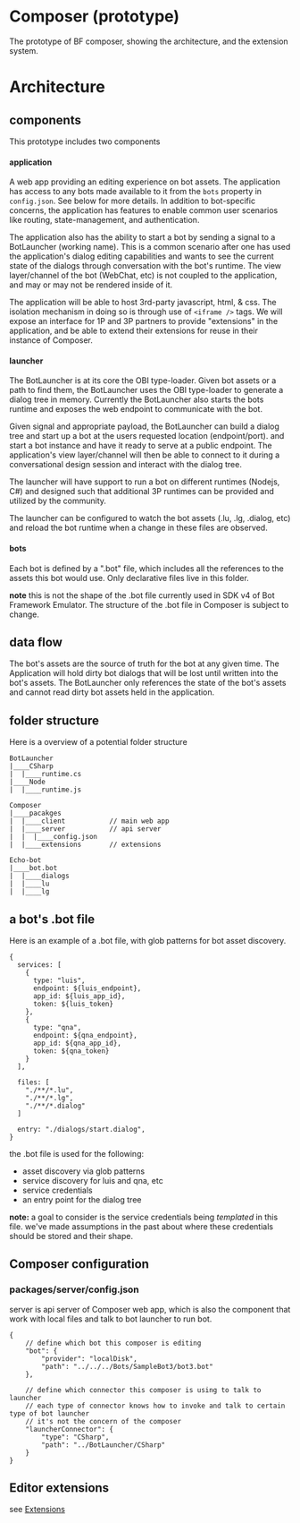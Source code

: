 # Composer (prototype)

The prototype of BF composer, showing the architecture, and the extension system.

# Architecture

## components

This prototype includes two components

#### application

  A web app providing an editing experience on bot assets. The application has access to any bots made available to it from the `bots` property in `config.json`. See below for more details. In addition to bot-specific concerns, the application has features to enable common user scenarios like routing, state-management, and authentication.

  The application also has the ability to start a bot by sending a signal to a BotLauncher (working name). This is a common scenario after one has used the application's dialog editing capabilities and wants to see the current state of the dialogs through conversation with the bot's runtime. The view layer/channel of the bot (WebChat, etc) is not coupled to the application, and may or may not be rendered inside of it.

  The application will be able to host 3rd-party javascript, html, & css. The isolation mechanism in doing so is through use of `<iframe />` tags. We will expose an interface for 1P and 3P partners to provide "extensions" in the application, and be able to extend their extensions for reuse in their instance of Composer.

#### launcher
  The BotLauncher is at its core the OBI type-loader. Given bot assets or a path to find them, the BotLauncher uses the OBI type-loader to generate a dialog tree in memory. Currently the BotLauncher also starts the bots runtime and exposes the web endpoint to communicate with the bot.

  Given signal and appropriate payload, the BotLauncher can build a dialog tree and start up a bot at the users requested location (endpoint/port). and start a bot instance and have it ready to serve at a public endpoint. The application's view layer/channel will then be able to connect to it during a conversational design session and interact with the dialog tree.

  The launcher will have support to run a bot on different runtimes (Nodejs, C#) and designed such that additional 3P runtimes can be provided and utilized by the community. 

  The launcher can be configured to watch the bot assets (.lu, .lg, .dialog, etc) and reload the bot runtime when a change in these files are observed.

#### bots
Each bot is defined by a ".bot" file, which includes all the references to the assets this bot would use. Only declarative files live in this folder.

**note** this is not the shape of the .bot file currently used in SDK v4 of Bot Framework Emulator. The structure of the .bot file in Composer is subject to change. 

## data flow

The bot's assets are the source of truth for the bot at any given time. The Application will hold dirty bot dialogs that will be lost until written into the bot's assets. The BotLauncher only references the state of the bot's assets and cannot read dirty bot assets held in the application.

<Needs Image>

## folder structure

Here is a overview of a potential folder structure

    BotLauncher
    |____CSharp
    |  |____runtime.cs
    |____Node
    |  |____runtime.js

    Composer
    |____pacakges
    |  |____client           // main web app
    |  |____server           // api server
    |  |  |____config.json 
    |  |____extensions       // extensions

    Echo-bot
    |____bot.bot
    |  |____dialogs
    |  |____lu
    |  |____lg

## a bot's .bot file

Here is an example of a .bot file, with glob patterns for bot asset discovery.

```
{
  services: [
    {
      type: "luis",
      endpoint: ${luis_endpoint},
      app_id: ${luis_app_id},
      token: ${luis_token} 
    },
    {
      type: "qna",
      endpoint: ${qna_endpoint},
      app_id: ${qna_app_id},
      token: ${qna_token} 
    }
  ],

  files: [
    "./**/*.lu",
    "./**/*.lg",
    "./**/*.dialog"
  ]

  entry: "./dialogs/start.dialog",
}
```

the .bot file is used for the following:
- asset discovery via glob patterns
- service discovery for luis and qna, etc
- service credentials
- an entry point for the dialog tree

**note:** a goal to consider is the service credentials being *templated* in this file. we've made assumptions in the past about where these credentials should be stored and their shape.

## Composer configuration

### packages/server/config.json

server is api server of Composer web app, which is also the component that work with local files and talk to bot launcher to run bot. 

```
{
    // define which bot this composer is editing
    "bot": {
        "provider": "localDisk",
        "path": "../../../Bots/SampleBot3/bot3.bot"
    },

    // define which connector this composer is using to talk to launcher
    // each type of connector knows how to invoke and talk to certain type of bot launcher
    // it's not the concern of the composer
    "launcherConnector": {
        "type": "CSharp", 
        "path": "../BotLauncher/CSharp"
    }
}
```


## Editor extensions

see [Extensions](https://github.com/boydc2014/composer-prototype/blob/master/Composer/README.md#extensions)
